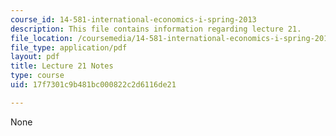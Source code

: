 ```yaml
---
course_id: 14-581-international-economics-i-spring-2013
description: This file contains information regarding lecture 21.
file_location: /coursemedia/14-581-international-economics-i-spring-2013/17f7301c9b481bc000822c2d6116de21_MIT14_581S13_classnotes21.pdf
file_type: application/pdf
layout: pdf
title: Lecture 21 Notes
type: course
uid: 17f7301c9b481bc000822c2d6116de21

---
```

None
